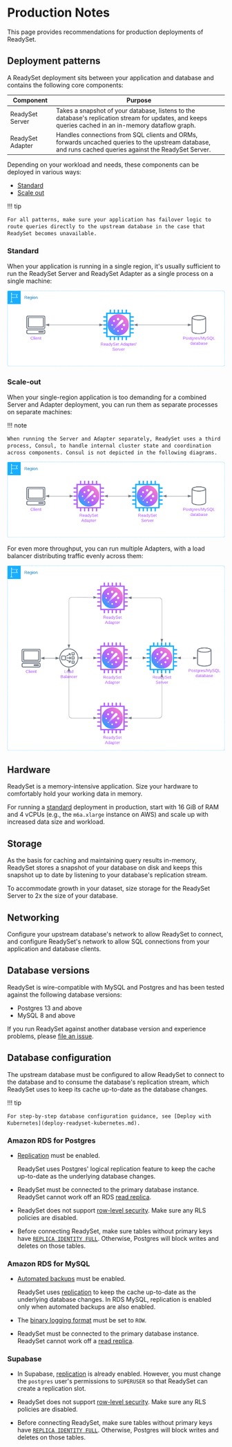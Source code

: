 # Production Notes

This page provides recommendations for production deployments of ReadySet.

## Deployment patterns

A ReadySet deployment sits between your application and database and contains the following core components:

| Component | Purpose |
|-----------|---------|
| ReadySet Server | Takes a snapshot of your database, listens to the database's replication stream for updates, and keeps queries cached in an in-memory dataflow graph. |
| ReadySet Adapter | Handles connections from SQL clients and ORMs, forwards uncached queries to the upstream database, and runs cached queries against the ReadySet Server.

Depending on your workload and needs, these components can be deployed in various ways:

- [Standard](#standard)
- [Scale out](#scale-out)

!!! tip

    For all patterns, make sure your application has failover logic to route queries directly to the upstream database in the case that ReadySet becomes unavailable.

### Standard

When your application is running in a single region, it's usually sufficient to run the ReadySet Server and ReadySet Adapter as a single process on a single machine:

![Basic deployment](../../assets/deployment-pattern-basic.png)

### Scale-out

When your single-region application is too demanding for a combined Server and Adapter deployment, you can run them as separate processes on separate machines:

!!! note

    When running the Server and Adapter separately, ReadySet uses a third process, Consul, to handle internal cluster state and coordination across components. Consul is not depicted in the following diagrams.

![Separate Adapter and Server](../../assets/deployment-pattern-separate-adapter-server.png)

For even more throughput, you can run multiple Adapters, with a load balancer distributing traffic evenly across them:

![Scale out](../../assets/deployment-pattern-scale-out.png)

## Hardware

ReadySet is a memory-intensive application. Size your hardware to comfortably hold your working data in memory.

For running a [standard](#standard) deployment in production, start with 16 GiB of RAM and 4 vCPUs (e.g., the `m6a.xlarge` instance on AWS) and scale up with increased data size and workload.

## Storage

As the basis for caching and maintaining query results in-memory, ReadySet stores a snapshot of your database on disk and keeps this snapshot up to date by listening to your database's replication stream.

To accommodate growth in your dataset, size storage for the ReadySet Server to 2x the size of your database.

## Networking

Configure your upstream database's network to allow ReadySet to connect, and configure ReadySet's network to allow SQL connections from your application and database clients.

## Database versions

ReadySet is wire-compatible with MySQL and Postgres and has been tested against the following database versions:

- Postgres 13 and above
- MySQL 8 and above

If you run ReadySet against another database version and experience problems, please [file an issue](https://github.com/readysettech/readyset/issues/new/choose).

## Database configuration

The upstream database must be configured to allow ReadySet to connect to the database and to consume the database's replication stream, which ReadySet uses to keep its cache up-to-date as the database changes.

!!! tip

    For step-by-step database configuration guidance, see [Deploy with Kubernetes](deploy-readyset-kubernetes.md).

### Amazon RDS for Postgres

- [Replication](https://www.postgresql.org/docs/current/logical-replication.html) must be enabled.

    ReadySet uses Postgres' logical replication feature to keep the cache up-to-date as the underlying database changes.

- ReadySet must be connected to the primary database instance. ReadySet cannot work off an RDS [read replica](https://docs.aws.amazon.com/AmazonRDS/latest/UserGuide/USER_ReadRepl.html).  

- ReadySet does not support [row-level security](https://www.postgresql.org/docs/current/ddl-rowsecurity.html). Make sure any RLS policies are disabled.

- Before connecting ReadySet, make sure tables without primary keys have [`REPLICA IDENTITY FULL`](https://www.postgresql.org/docs/current/sql-altertable.html#SQL-ALTERTABLE-REPLICA-IDENTITY). Otherwise, Postgres will block writes and deletes on those tables.

### Amazon RDS for MySQL

- [Automated backups](https://docs.aws.amazon.com/AmazonRDS/latest/UserGuide/USER_WorkingWithAutomatedBackups.html#USER_WorkingWithAutomatedBackups.Enabling) must be enabled.

    ReadySet uses [replication](https://dev.mysql.com/doc/refman/5.7/en/replication.html) to keep the cache up-to-date as the underlying database changes. In RDS MySQL, replication is enabled only when automated backups are also enabled.

- The [binary logging format](https://dev.mysql.com/doc/refman/5.7/en/binary-log-setting.html) must be set to `ROW`.

- ReadySet must be connected to the primary database instance. ReadySet cannot work off a [read replica](https://docs.aws.amazon.com/AmazonRDS/latest/UserGuide/USER_ReadRepl.html).  

### Supabase

- In Supabase, [replication](https://www.postgresql.org/docs/current/logical-replication.html) is already enabled. However, you must change the `postgres` user's permissions to `SUPERUSER` so that ReadySet can create a replication slot.  

- ReadySet does not support [row-level security](https://www.postgresql.org/docs/current/ddl-rowsecurity.html). Make sure any RLS policies are disabled.

- Before connecting ReadySet, make sure tables without primary keys have [`REPLICA IDENTITY FULL`](https://www.postgresql.org/docs/current/sql-altertable.html#SQL-ALTERTABLE-REPLICA-IDENTITY). Otherwise, Postgres will block writes and deletes on those tables.
